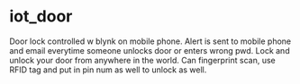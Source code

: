 # iot_door

Door lock controlled w blynk on mobile phone. Alert is sent to mobile phone and email everytime someone unlocks door or enters wrong pwd.
Lock and unlock your door from anywhere in the world.
Can fingerprint scan, use RFID tag and put in pin num as well to unlock as well.
